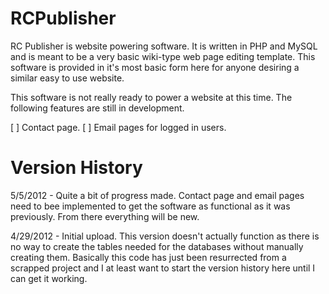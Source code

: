 RCPublisher
===========

RC Publisher is website powering software. It is written in PHP and MySQL and is
meant to be a very basic wiki-type web page editing template. This software is
provided in it's most basic form here for anyone desiring a similar easy to use
website.

This software is not really ready to power a website at this time. The following
features are still in development.

[ ] Contact page.
[ ] Email pages for logged in users.

Version History
===============
5/5/2012 - Quite a bit of progress made. Contact page and email pages need to
bee implemented to get the software as functional as it was previously. From
there everything will be new.

4/29/2012 - Initial upload. This version doesn't actually function as there is
no way to create the tables needed for the databases without manually creating
them. Basically this code has just been resurrected from a scrapped project and
I at least want to start the version history here until I can get it working.